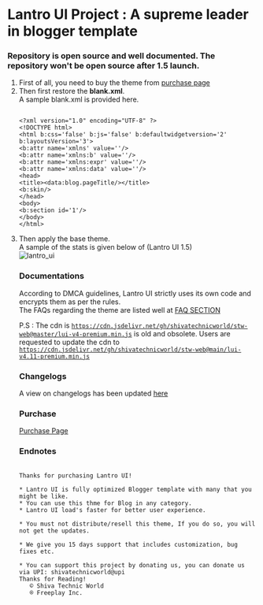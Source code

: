 # Lantro UI Project : A supreme leader in blogger template
### Repository is open source and well documented. The repository won't be open source after 1.5 launch.

<ol>
<li> First of all, you need to buy the theme from <a href='https://lantro-ui.shivatechnicworld.eu.org/p/purchase.html'>purchase page</a>
<li> Then first restore the <strong>blank.xml</strong>. <br/>
A sample blank.xml is provided here.
<pre><code>
&lt;?xml version=&quot;1.0&quot; encoding=&quot;UTF-8&quot; ?&gt;
&lt;!DOCTYPE html&gt;
&lt;html b:css=&#39;false&#39; b:js=&#39;false&#39; b:defaultwidgetversion=&#39;2&#39; b:layoutsVersion=&#39;3&#39;&gt;
&lt;b:attr name=&#39;xmlns&#39; value=&#39;&#39;/&gt;
&lt;b:attr name=&#39;xmlns:b&#39; value=&#39;&#39;/&gt;
&lt;b:attr name=&#39;xmlns:expr&#39; value=&#39;&#39;/&gt;
&lt;b:attr name=&#39;xmlns:data&#39; value=&#39;&#39;/&gt;
&lt;head&gt;
&lt;title&gt;&lt;data:blog.pageTitle/&gt;&lt;/title&gt;
&lt;b:skin/&gt;
&lt;/head&gt;
&lt;body&gt;
&lt;b:section id=&#39;1&#39;/&gt;
&lt;/body&gt;
&lt;/html&gt;
</pre></code>
<li> Then apply the base theme. <br/>
  A sample of the stats is given below of (Lantro UI 1.5) </br>
  <img src='https://i3.extraimage.xyz/pix/2022/10/22/RXQJak.jpg' alt='lantro_ui' />
  
  ### Documentations
  
  According to DMCA guidelines, Lantro UI strictly uses its own code and encrypts them as per the rules. <br/>
  The FAQs regarding the theme are listed well at <a href='https://lantro-ui.shivatechnicworld.eu.org/p/purchase.html'>FAQ SECTION</a> <br/>
  
  P.S : The cdn is <code>https://cdn.jsdelivr.net/gh/shivatechnicworld/stw-web@master/lui-v4-premium.min.js</code> is old and obsolete. Users are requested to update
  the cdn to <code>https://cdn.jsdelivr.net/gh/shivatechnicworld/stw-web@main/lui-v4.11-premium.min.js</code>
  
  ### Changelogs
  
  A view on changelogs has been updated <a href='https://graph.org/Lantro-UI-09-01'>here</a>
  
  ### Purchase
  
  <a href='https://lantro-ui.shivatechnicworld.eu.org/p/purchase.html'>Purchase Page</a>
  
  ### Endnotes
  
<pre> <code>
Thanks for purchasing Lantro UI!
<!--[ About Lantro UI ]-->
* Lantro UI is fully optimized Blogger template with many that you might be like. 
* You can use this thme for Blog in any category.
* Lantro UI load's faster for better user experience.
<!--[Note]-->
* You must not distribute/resell this theme, If you do so, you will not get the updates.
<!--[ Support ]-->
* We give you 15 days support that includes customization, bug fixes etc.
<!--[ Donate ]-->
* You can support this project by donating us, you can donate us via UPI: shivatechnicworld@upi
Thanks for Reading!
   © Shiva Technic World
   ® Freeplay Inc.
</code></pre>

